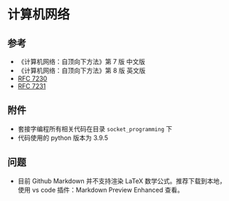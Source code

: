 # 计算机网络

## 参考

- 《计算机网络：自顶向下方法》第 7 版 中文版
- 《计算机网络：自顶向下方法》第 8 版 英文版
- [RFC 7230](https://datatracker.ietf.org/doc/html/rfc7230)
- [RFC 7231](https://datatracker.ietf.org/doc/html/rfc7231)

## 附件

- 套接字编程所有相关代码在目录 `socket_programming` 下
- 代码使用的 python 版本为 3.9.5

## 问题

- 目前 Github Markdown 并不支持渲染 LaTeX 数学公式。推荐下载到本地，使用 vs code 插件：Markdown Preview Enhanced 查看。